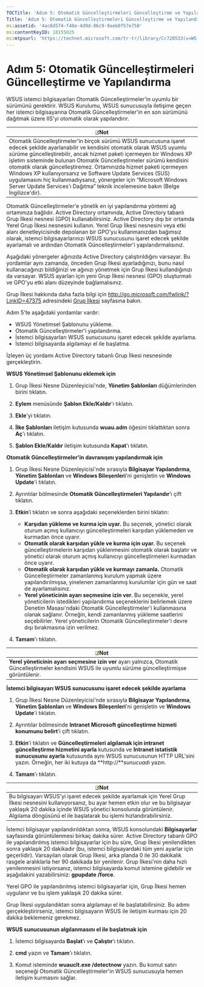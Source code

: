 ```yaml
---
TOCTitle: 'Adım 5: Otomatik Güncelleştirmeleri Güncelleştirme ve Yapılandırma'
Title: 'Adım 5: Otomatik Güncelleştirmeleri Güncelleştirme ve Yapılandırma'
ms:assetid: '4ac8d574-f48e-4d9d-86c9-9aeb0f57e750'
ms:contentKeyID: 18155025
ms:mtpsurl: 'https://technet.microsoft.com/tr-tr/library/Cc720533(v=WS.10)'
---
```


Adım 5: Otomatik Güncelleştirmeleri Güncelleştirme ve Yapılandırma
==================================================================

WSUS istemci bilgisayarları Otomatik Güncelleştirmeler'in uyumlu bir sürümünü gerektirir. WSUS Kurulumu, WSUS sunucusuyla iletişime geçen her istemci bilgisayarına Otomatik Güncelleştirmeler'in en son sürümünü dağıtmak üzere IIS'yi otomatik olarak yapılandırır.

| ![](/security-updates/images/Cc720533.note(WS.10).gif)Not                                                                                                                                                                                                                                                                                                                                                                                                                                                                                                                |
|-------------------------------------------------------------------------------------------------------------------------------------------------------------------------------------------------------------------------------------------------------------------------------------------------------------------------------------------------------------------------------------------------------------------------------------------------------------------------------------------------------------------------------------------------------------------------------------|
| Otomatik Güncelleştirmeler'in birçok sürümü WSUS sunucusuna işaret edecek şekilde ayarlanabilir ve kendisini otomatik olarak WSUS uyumlu sürüme güncelleştirebilir, ancak hizmet paketi içermeyen bir Windows XP işletim sisteminde bulunan Otomatik Güncelleştirmeler sürümü kendisini otomatik olarak güncelleştiremez. Ortamınızda hizmet paketi içermeyen Windows XP kullanıyorsanız ve Software Update Services (SUS) uygulamasını hiç kullanmadıysanız, yönergeler için “Microsoft Windows Server Update Services'ı Dağıtma” teknik incelemesine bakın (Belge İngilizce'dir). |

Otomatik Güncelleştirmeler'e yönelik en iyi yapılandırma yöntemi ağ ortamınıza bağlıdır. Active Directory ortamında, Active Directory tabanlı Grup İlkesi nesnesi (GPO) kullanabilirsiniz. Active Directory dışı bir ortamda Yerel Grup İlkesi nesnesini kullanın. Yerel Grup İlkesi nesnesini veya etki alanı denetleyicisinde depolanan bir GPO'yu kullanmanızdan bağımsız olarak, istemci bilgisayarlarınızı WSUS sunucusunu işaret edecek şekilde ayarlamalı ve ardından Otomatik Güncelleştirmeler'i yapılandırmalısınız.

Aşağıdaki yönergeler ağınızda Active Directory çalıştırıldığını varsayar. Bu yordamlar aynı zamanda, önceden Grup İlkesi ayarladığınızı, bunu nasıl kullanacağınızı bildiğinizi ve ağınızı yönetmek için Grup İlkesi kullandığınızı da varsayar. WSUS ayarları için yeni Grup İlkesi nesnesi (GPO) oluşturmalı ve GPO'yu etki alanı düzeyinde bağlamalısınız.

Grup İlkesi hakkında daha fazla bilgi için http://go.microsoft.com/fwlink/?LinkID=47375 adresindeki [Grup İlkesi](http://go.microsoft.com/fwlink/?linkid=47375) sayfasına bakın.

Adım 5'te aşağıdaki yordamlar vardır:

-   WSUS Yönetimsel Şablonunu yükleme.
-   Otomatik Güncelleştirmeler'i yapılandırma.
-   İstemci bilgisayarları WSUS sunucusunu işaret edecek şekilde ayarlama.
-   İstemci bilgisayarda algılamayı el ile başlatma.

İzleyen üç yordamı Active Directory tabanlı Grup İlkesi nesnesinde gerçekleştirin.

**WSUS Yönetimsel Şablonunu eklemek için**
1.  Grup İlkesi Nesne Düzenleyicisi'nde, **Yönetim Şablonları** düğümlerinden birini tıklatın.

2.  **Eylem** menüsünde **Şablon Ekle/Kaldır**'ı tıklatın.

3.  **Ekle**'yi tıklatın.

4.  **İlke Şablonları** iletişim kutusunda **wuau.adm** öğesini tıklattıktan sonra **Aç**'ı tıklatın.

5.  **Şablon Ekle/Kaldır** iletişim kutusunda **Kapat**’ı tıklatın.

**Otomatik Güncelleştirmeler'in davranışını yapılandırmak için**
1.  Grup İlkesi Nesne Düzenleyicisi'nde sırasıyla **Bilgisayar Yapılandırma**, **Yönetim Şablonları** ve **Windows Bileşenleri**'ni genişletin ve **Windows Update**'i tıklatın.

2.  Ayrıntılar bölmesinde **Otomatik Güncelleştirmeleri Yapılandır**’ı çift tıklatın.

3.  **Etkin**’i tıklatın ve sonra aşağıdaki seçeneklerden birini tıklatın:

    -   **Karşıdan yükleme ve kurma için uyar.** Bu seçenek, yönetici olarak oturum açmış kullanıcıyı güncelleştirmeleri karşıdan yüklemeden ve kurmadan önce uyarır.
    -   **Otomatik olarak karşıdan yükle ve kurma için uyar.** Bu seçenek güncelleştirmelerin karşıdan yüklenmesini otomatik olarak başlatır ve yönetici olarak oturum açmış kullanıcıyı güncelleştirmeleri kurmadan önce uyarır.
    -   **Otomatik olarak karşıdan yükle ve kurmayı zamanla.** Otomatik Güncelleştirmeler zamanlanmış kurulum yapmak üzere yapılandırılmışsa, yinelenen zamanlanmış kurulumlar için gün ve saat de ayarlamalısınız.
    -   **Yerel yöneticinin ayarı seçmesine izin ver.** Bu seçenekle, yerel yöneticilerin istedikleri yapılandırma seçeneklerini belirlemek üzere Denetim Masası'ndaki Otomatik Güncelleştirmeler'i kullanmasına olanak sağlanır. Örneğin, kendi zamanlanmış yükleme saatlerini seçebilirler. Yerel yöneticilerin Otomatik Güncelleştirmeler'i devre dışı bırakmasına izin verilmez.

4.  **Tamam**'ı tıklatın.

| ![](/security-updates/images/Cc720533.note(WS.10).gif)Not                                                                                       |
|------------------------------------------------------------------------------------------------------------------------------------------------------------|
| **Yerel yöneticinin ayarı seçmesine izin ver** ayarı yalnızca, Otomatik Güncelleştirmeler kendisini WSUS ile uyumlu sürüme güncelleştirmişse görüntülenir. |

**İstemci bilgisayarı WSUS sunucusunu işaret edecek şekilde ayarlama**
1.  Grup İlkesi Nesne Düzenleyicisi'nde sırasıyla **Bilgisayar Yapılandırma**, **Yönetim Şablonları** ve **Windows Bileşenleri**'ni genişletin ve **Windows Update**'i tıklatın.

2.  Ayrıntılar bölmesinde **Intranet Microsoft güncelleştirme hizmeti konumunu belirt**’i çift tıklatın.

3.  **Etkin**'i tıklatın ve **Güncelleştirmeleri algılamak için intranet güncelleştirme hizmetini ayarla** kutusunda ve **Intranet istatistik sunucusunu ayarla** kutusunda aynı WSUS sunucusunun HTTP URL'sini yazın. Örneğin, her iki kutuya da **http://***sunucuadı* yazın.

4.  **Tamam**'ı tıklatın.

| ![](/security-updates/images/Cc720533.note(WS.10).gif)Not                                                                                                                                                                                                                     |
|------------------------------------------------------------------------------------------------------------------------------------------------------------------------------------------------------------------------------------------------------------------------------------------|
| Bu bilgisayarı WSUS'yi işaret edecek şekilde ayarlamak için Yerel Grup İlkesi nesnesini kullanıyorsanız, bu ayar hemen etkin olur ve bu bilgisayar yaklaşık 20 dakika içinde WSUS yönetici konsolunda görüntülenir. Algılama döngüsünü el ile başlatarak bu işlemi hızlandırabilirsiniz. |

İstemci bilgisayar yapılandırıldıktan sonra, WSUS konsolundaki **Bilgisayarlar** sayfasında görüntülenmesi birkaç dakika sürer. Active Directory tabanlı GPO ile yapılandırılmış istemci bilgisayarlar için bu süre, Grup İlkesi yenilendikten sonra yaklaşık 20 dakikadır (bu, istemci bilgisayardaki tüm yeni ayarlar için geçerlidir). Varsayılan olarak Grup İlkesi, arka planda 0 ile 30 dakikalık rasgele aralıklarla her 90 dakikada bir yenilenir. Grup İlkesi'nin daha hızlı yenilenmesini istiyorsanız, istemci bilgisayarda komut istemine gidebilir ve aşağıdakini yazabilirsiniz: **gpupdate /force**.

Yerel GPO ile yapılandırılmış istemci bilgisayarlar için, Grup İlkesi hemen uygulanır ve bu işlem yaklaşık 20 dakika sürer.

Grup İlkesi uygulandıktan sonra algılamayı el ile başlatabilirsiniz. Bu adımı gerçekleştirirseniz, istemci bilgisayarın WSUS ile iletişim kurması için 20 dakika beklemeniz gerekmez.

**WSUS sunucusunun algılanmasını el ile başlatmak için**
1.  İstemci bilgisayarda **Başlat**’ı ve **Çalıştır**’ı tıklatın.

2.  **cmd** yazın ve **Tamam**'ı tıklatın.

3.  Komut isteminde **wuauclt.exe /detectnow** yazın. Bu komut satırı seçeneği Otomatik Güncelleştirmeler'in WSUS sunucusuyla hemen iletişim kurmasını sağlar.
